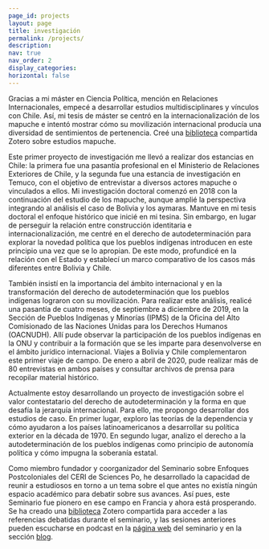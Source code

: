 ```yaml
---
page_id: projects
layout: page
title: investigación
permalink: /projects/
description:
nav: true
nav_order: 2
display_categories:
horizontal: false
---
```


Gracias a mi máster en Ciencia Política, mención en Relaciones Internacionales,
empecé a desarrollar estudios multidisciplinares y vínculos con Chile. Así, mi
tesis de máster se centró en la internacionalización de los mapuche e intentó
mostrar cómo su movilización internacional producía una diversidad de
sentimientos de pertenencia. Creé una
[biblioteca](https://www.zotero.org/groups/2198172/mapuche_history_and_movementhistoria_y_movimiento_mapuche)
compartida Zotero sobre estudios mapuche.

Este primer proyecto de investigación me llevó a realizar dos estancias en
Chile: la primera fue una pasantía profesional en el Ministerio de Relaciones
Exteriores de Chile, y la segunda fue una estancia de investigación en Temuco,
con el objetivo de entrevistar a diversos actores mapuche o vinculados a ellos.
Mi investigación doctoral comenzó en 2018 con la continuación del estudio de los
mapuche, aunque amplié la perspectiva integrando al análisis el caso de Bolivia
y los aymaras. Mantuve en mi tesis doctoral el enfoque histórico que inicié en
mi tesina. Sin embargo, en lugar de perseguir la relación entre construcción
identitaria e internacionalización, me centré en el derecho de autodeterminación
para explorar la novedad política que los pueblos indígenas introducen en este
principio una vez que se lo apropian. De este modo, profundicé en la relación
con el Estado y establecí un marco comparativo de los casos más diferentes entre
Bolivia y Chile.

También insistí en la importancia del ámbito internacional y en la
transformación del derecho de autodeterminación que los pueblos indígenas
lograron con su movilización. Para realizar este análisis, realicé una pasantía
de cuatro meses, de septiembre a diciembre de 2019, en la Sección de Pueblos
Indígenas y Minorías (IPMS) de la Oficina del Alto Comisionado de las Naciones
Unidas para los Derechos Humanos (OACNUDH). Allí pude observar la participación
de los pueblos indígenas en la ONU y contribuir a la formación que se les
imparte para desenvolverse en el ámbito jurídico internacional. Viajes a Bolivia
y Chile complementaron este primer viaje de campo. De enero a abril de 2020,
pude realizar más de 80 entrevistas en ambos países y consultar archivos de
prensa para recopilar material histórico.

Actualmente estoy desarrollando un proyecto de investigación sobre el valor contestatario del derecho de autodeterminación y la forma en que desafía la jerarquía internacional. Para ello, me propongo desarrollar dos estudios de caso. En primer lugar, exploro las teorías de la dependencia y cómo ayudaron a los países latinoamericanos a desarrollar su política exterior en la década de 1970. En segundo lugar, analizo el derecho a la autodeterminación de los pueblos indígenas como principio de autonomía política y cómo impugna la soberanía estatal.

Como miembro fundador y coorganizador del Seminario sobre Enfoques
Postcoloniales del CERI de Sciences Po, he desarrollado la capacidad de reunir a
estudiosos en torno a un tema sobre el que antes no existía ningún espacio
académico para debatir sobre sus avances. Así pues, este Seminario fue pionero
en ese campo en Francia y ahora está prosperando. Se ha creado una
[biblioteca](https://www.zotero.org/groups/2212324/colonialisme_et_postcolonialisme)
 Zotero compartida para acceder a las referencias debatidas durante el
seminario, y las sesiones anteriores pueden escucharse en podcast en la [página
web](https://www.sciencespo.fr/ceri/fr/content/seminaire-sur-les-approches-postcoloniales-sap-1)
del seminario y en la sección [blog](/projects/).
